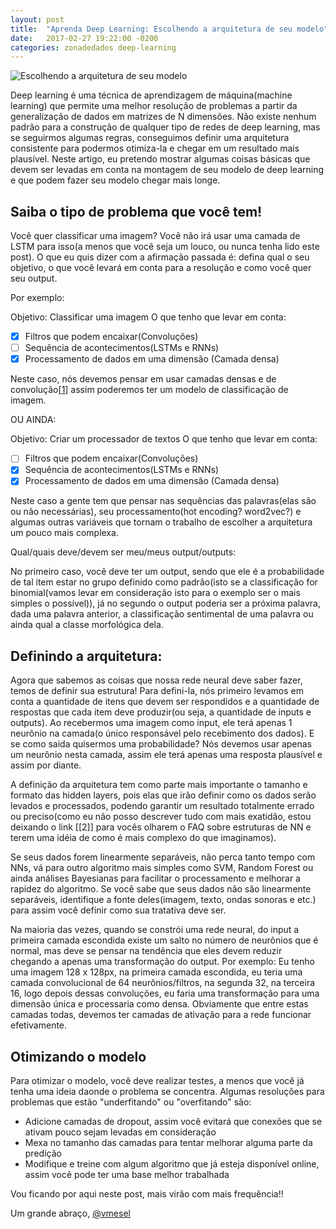 ```yaml
---
layout: post
title:  "Aprenda Deep Learning: Escolhendo a arquitetura de seu modelo"
date:   2017-02-27 19:22:00 -0200
categories: zonadedados deep-learning
---
```


![Escolhendo a arquitetura de seu modelo]

Deep learning é uma técnica de aprendizagem de máquina(machine learning) que permite uma melhor resolução de problemas a partir da generalização de dados em matrizes de N dimensões. Não existe nenhum padrão para a construção de qualquer tipo de redes de deep learning, mas se seguirmos algumas regras, conseguimos definir uma arquitetura consistente para podermos otimiza-la e chegar em um resultado mais plausível. Neste artigo, eu pretendo mostrar algumas coisas básicas que devem ser levadas em conta na montagem de seu modelo de deep learning e que podem fazer seu modelo chegar mais longe.

## Saiba o tipo de problema que você tem!

Você quer classificar uma imagem? Você não irá usar uma camada de LSTM para isso(a menos que você seja um louco, ou nunca tenha lido este post). O que eu quis dizer com a afirmação passada é: defina qual o seu objetivo, o que você levará em conta para a resolução e como você quer seu output.

Por exemplo:

Objetivo: Classificar uma imagem
O que tenho que levar em conta:

- [X] Filtros que podem encaixar(Convoluções)
- [ ] Sequência de acontecimentos(LSTMs e RNNs)
- [X] Processamento de dados em uma dimensão (Camada densa)

Neste caso, nós devemos pensar em usar camadas densas e de convolução[[1]] assim poderemos ter um modelo de classificação de imagem.

OU AINDA:

Objetivo: Criar um processador de textos
O que tenho que levar em conta:

- [ ] Filtros que podem encaixar(Convoluções)
- [X] Sequência de acontecimentos(LSTMs e RNNs)
- [X] Processamento de dados em uma dimensão (Camada densa)

Neste caso a gente tem que pensar nas sequências das palavras(elas são ou não necessárias), seu processamento(hot encoding? word2vec?) e algumas outras variáveis que tornam o trabalho de escolher a arquitetura um pouco mais complexa.


Qual/quais deve/devem ser meu/meus output/outputs:

No primeiro caso, você deve ter um output, sendo que ele é a probabilidade de tal item estar no grupo definido como padrão(isto se a classificação for binomial(vamos levar em consideração isto para o exemplo ser o mais simples o possível)), já no segundo o output poderia ser a próxima palavra, dada uma palavra anterior, a classificação sentimental de uma palavra ou ainda qual a classe morfológica dela.

## Definindo a arquitetura:

Agora que sabemos as coisas que nossa rede neural deve saber fazer, temos de definir sua estrutura! Para defini-la, nós primeiro levamos em conta a quantidade de itens que devem ser respondidos e a quantidade de respostas que cada item deve produzir(ou seja, a quantidade de inputs e outputs). Ao recebermos uma imagem como input, ele terá apenas 1 neurônio na camada(o único responsável pelo recebimento dos dados). E se como saida quisermos uma probabilidade? Nós devemos usar apenas um neurônio nesta camada, assim ele terá apenas uma resposta plausível e assim por diante.

A definição da arquitetura tem como parte mais importante o tamanho e formato das hidden layers, pois elas que irão definir como os dados serão levados e processados, podendo garantir um resultado totalmente errado ou preciso(como eu não posso descrever tudo com mais exatidão, estou deixando o link [[2]] para vocês olharem o FAQ sobre estruturas de NN e terem uma idéia de como é mais complexo do que imaginamos).

Se seus dados forem linearmente separáveis, não perca tanto tempo com NNs, vá para outro algoritmo mais simples como SVM, Random Forest ou ainda análises Bayesianas para facilitar o processamento e melhorar a rapidez do algoritmo. Se você sabe que seus dados não são linearmente separáveis, identifique a fonte deles(imagem, texto, ondas sonoras e etc.) para assim você definir como sua tratativa deve ser.

Na maioria das vezes, quando se constrói uma rede neural, do input a primeira camada escondida existe um salto no número de neurônios que é normal, mas deve se pensar na tendência que eles devem reduzir chegando a apenas uma transformação do output. Por exemplo: Eu tenho uma imagem 128 x 128px, na primeira camada escondida, eu teria uma camada convolucional de 64 neurônios/filtros, na segunda 32, na terceira 16, logo depois dessas convoluções, eu faria uma transformação para uma dimensão única e processaria como densa. Obviamente que entre estas camadas todas, devemos ter camadas de ativação para a rede funcionar efetivamente.

## Otimizando o modelo

Para otimizar o modelo, você deve realizar testes, a menos que você já tenha uma ideia daonde o problema se concentra. Algumas resoluções para problemas que estão "underfitando" ou "overfitando" são:

- Adicione camadas de dropout, assim você evitará que conexões que se ativam pouco sejam levadas em consideração
- Mexa no tamanho das camadas para tentar melhorar alguma parte da predição
- Modifique e treine com algum algoritmo que já esteja disponível online, assim você pode ter uma base melhor trabalhada

Vou ficando por aqui neste post, mais virão com mais frequência!!

Um grande abraço, [@vmesel]


[1]: https://keras.io/getting-started/sequential-model-guide/
[@vmesel]: http://www.twitter.com/vmesel
[Escolhendo a arquitetura de seu modelo]: http://www.kdnuggets.com/wp-content/uploads/cnn-architecture.jpg

